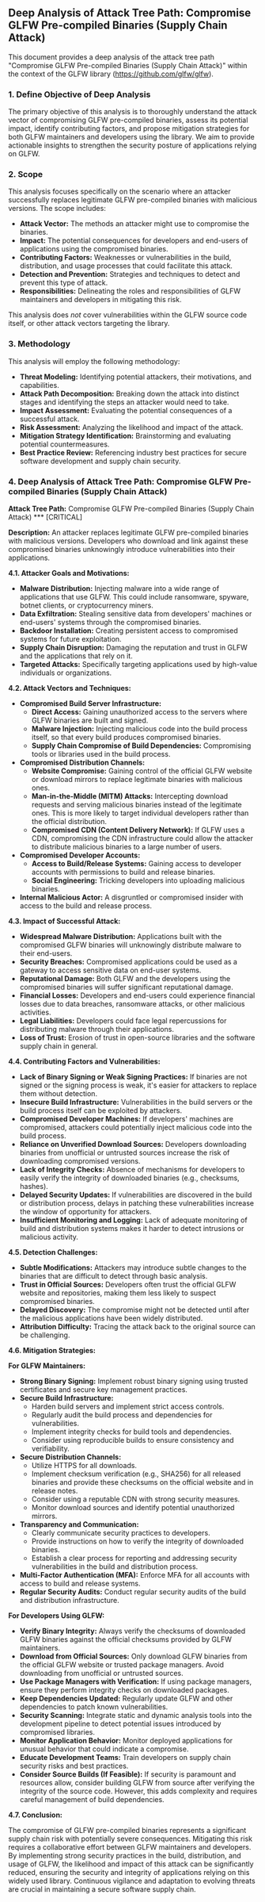 ## Deep Analysis of Attack Tree Path: Compromise GLFW Pre-compiled Binaries (Supply Chain Attack)

This document provides a deep analysis of the attack tree path "Compromise GLFW Pre-compiled Binaries (Supply Chain Attack)" within the context of the GLFW library (https://github.com/glfw/glfw).

### 1. Define Objective of Deep Analysis

The primary objective of this analysis is to thoroughly understand the attack vector of compromising GLFW pre-compiled binaries, assess its potential impact, identify contributing factors, and propose mitigation strategies for both GLFW maintainers and developers using the library. We aim to provide actionable insights to strengthen the security posture of applications relying on GLFW.

### 2. Scope

This analysis focuses specifically on the scenario where an attacker successfully replaces legitimate GLFW pre-compiled binaries with malicious versions. The scope includes:

* **Attack Vector:**  The methods an attacker might use to compromise the binaries.
* **Impact:** The potential consequences for developers and end-users of applications using the compromised binaries.
* **Contributing Factors:**  Weaknesses or vulnerabilities in the build, distribution, and usage processes that could facilitate this attack.
* **Detection and Prevention:**  Strategies and techniques to detect and prevent this type of attack.
* **Responsibilities:**  Delineating the roles and responsibilities of GLFW maintainers and developers in mitigating this risk.

This analysis does *not* cover vulnerabilities within the GLFW source code itself, or other attack vectors targeting the library.

### 3. Methodology

This analysis will employ the following methodology:

* **Threat Modeling:**  Identifying potential attackers, their motivations, and capabilities.
* **Attack Path Decomposition:**  Breaking down the attack into distinct stages and identifying the steps an attacker would need to take.
* **Impact Assessment:**  Evaluating the potential consequences of a successful attack.
* **Risk Assessment:**  Analyzing the likelihood and impact of the attack.
* **Mitigation Strategy Identification:**  Brainstorming and evaluating potential countermeasures.
* **Best Practice Review:**  Referencing industry best practices for secure software development and supply chain security.

### 4. Deep Analysis of Attack Tree Path: Compromise GLFW Pre-compiled Binaries (Supply Chain Attack)

**Attack Tree Path:** Compromise GLFW Pre-compiled Binaries (Supply Chain Attack) *** [CRITICAL]

**Description:** An attacker replaces legitimate GLFW pre-compiled binaries with malicious versions. Developers who download and link against these compromised binaries unknowingly introduce vulnerabilities into their applications.

**4.1. Attacker Goals and Motivations:**

* **Malware Distribution:** Injecting malware into a wide range of applications that use GLFW. This could include ransomware, spyware, botnet clients, or cryptocurrency miners.
* **Data Exfiltration:**  Stealing sensitive data from developers' machines or end-users' systems through the compromised binaries.
* **Backdoor Installation:**  Creating persistent access to compromised systems for future exploitation.
* **Supply Chain Disruption:**  Damaging the reputation and trust in GLFW and the applications that rely on it.
* **Targeted Attacks:**  Specifically targeting applications used by high-value individuals or organizations.

**4.2. Attack Vectors and Techniques:**

* **Compromised Build Server Infrastructure:**
    * **Direct Access:** Gaining unauthorized access to the servers where GLFW binaries are built and signed.
    * **Malware Injection:** Injecting malicious code into the build process itself, so that every build produces compromised binaries.
    * **Supply Chain Compromise of Build Dependencies:**  Compromising tools or libraries used in the build process.
* **Compromised Distribution Channels:**
    * **Website Compromise:**  Gaining control of the official GLFW website or download mirrors to replace legitimate binaries with malicious ones.
    * **Man-in-the-Middle (MITM) Attacks:** Intercepting download requests and serving malicious binaries instead of the legitimate ones. This is more likely to target individual developers rather than the official distribution.
    * **Compromised CDN (Content Delivery Network):** If GLFW uses a CDN, compromising the CDN infrastructure could allow the attacker to distribute malicious binaries to a large number of users.
* **Compromised Developer Accounts:**
    * **Access to Build/Release Systems:**  Gaining access to developer accounts with permissions to build and release binaries.
    * **Social Engineering:** Tricking developers into uploading malicious binaries.
* **Internal Malicious Actor:** A disgruntled or compromised insider with access to the build and release process.

**4.3. Impact of Successful Attack:**

* **Widespread Malware Distribution:**  Applications built with the compromised GLFW binaries will unknowingly distribute malware to their end-users.
* **Security Breaches:**  Compromised applications could be used as a gateway to access sensitive data on end-user systems.
* **Reputational Damage:**  Both GLFW and the developers using the compromised binaries will suffer significant reputational damage.
* **Financial Losses:**  Developers and end-users could experience financial losses due to data breaches, ransomware attacks, or other malicious activities.
* **Legal Liabilities:**  Developers could face legal repercussions for distributing malware through their applications.
* **Loss of Trust:**  Erosion of trust in open-source libraries and the software supply chain in general.

**4.4. Contributing Factors and Vulnerabilities:**

* **Lack of Binary Signing or Weak Signing Practices:** If binaries are not signed or the signing process is weak, it's easier for attackers to replace them without detection.
* **Insecure Build Infrastructure:**  Vulnerabilities in the build servers or the build process itself can be exploited by attackers.
* **Compromised Developer Machines:**  If developers' machines are compromised, attackers could potentially inject malicious code into the build process.
* **Reliance on Unverified Download Sources:** Developers downloading binaries from unofficial or untrusted sources increase the risk of downloading compromised versions.
* **Lack of Integrity Checks:**  Absence of mechanisms for developers to easily verify the integrity of downloaded binaries (e.g., checksums, hashes).
* **Delayed Security Updates:**  If vulnerabilities are discovered in the build or distribution process, delays in patching these vulnerabilities increase the window of opportunity for attackers.
* **Insufficient Monitoring and Logging:**  Lack of adequate monitoring of build and distribution systems makes it harder to detect intrusions or malicious activity.

**4.5. Detection Challenges:**

* **Subtle Modifications:**  Attackers may introduce subtle changes to the binaries that are difficult to detect through basic analysis.
* **Trust in Official Sources:** Developers often trust the official GLFW website and repositories, making them less likely to suspect compromised binaries.
* **Delayed Discovery:**  The compromise might not be detected until after the malicious applications have been widely distributed.
* **Attribution Difficulty:**  Tracing the attack back to the original source can be challenging.

**4.6. Mitigation Strategies:**

**For GLFW Maintainers:**

* **Strong Binary Signing:** Implement robust binary signing using trusted certificates and secure key management practices.
* **Secure Build Infrastructure:**
    * Harden build servers and implement strict access controls.
    * Regularly audit the build process and dependencies for vulnerabilities.
    * Implement integrity checks for build tools and dependencies.
    * Consider using reproducible builds to ensure consistency and verifiability.
* **Secure Distribution Channels:**
    * Utilize HTTPS for all downloads.
    * Implement checksum verification (e.g., SHA256) for all released binaries and provide these checksums on the official website and in release notes.
    * Consider using a reputable CDN with strong security measures.
    * Monitor download sources and identify potential unauthorized mirrors.
* **Transparency and Communication:**
    * Clearly communicate security practices to developers.
    * Provide instructions on how to verify the integrity of downloaded binaries.
    * Establish a clear process for reporting and addressing security vulnerabilities in the build and distribution process.
* **Multi-Factor Authentication (MFA):** Enforce MFA for all accounts with access to build and release systems.
* **Regular Security Audits:** Conduct regular security audits of the build and distribution infrastructure.

**For Developers Using GLFW:**

* **Verify Binary Integrity:** Always verify the checksums of downloaded GLFW binaries against the official checksums provided by GLFW maintainers.
* **Download from Official Sources:** Only download GLFW binaries from the official GLFW website or trusted package managers. Avoid downloading from unofficial or untrusted sources.
* **Use Package Managers with Verification:** If using package managers, ensure they perform integrity checks on downloaded packages.
* **Keep Dependencies Updated:** Regularly update GLFW and other dependencies to patch known vulnerabilities.
* **Security Scanning:**  Integrate static and dynamic analysis tools into the development pipeline to detect potential issues introduced by compromised libraries.
* **Monitor Application Behavior:**  Monitor deployed applications for unusual behavior that could indicate a compromise.
* **Educate Development Teams:**  Train developers on supply chain security risks and best practices.
* **Consider Source Builds (If Feasible):**  If security is paramount and resources allow, consider building GLFW from source after verifying the integrity of the source code. However, this adds complexity and requires careful management of build dependencies.

**4.7. Conclusion:**

The compromise of GLFW pre-compiled binaries represents a significant supply chain risk with potentially severe consequences. Mitigating this risk requires a collaborative effort between GLFW maintainers and developers. By implementing strong security practices in the build, distribution, and usage of GLFW, the likelihood and impact of this attack can be significantly reduced, ensuring the security and integrity of applications relying on this widely used library. Continuous vigilance and adaptation to evolving threats are crucial in maintaining a secure software supply chain.
